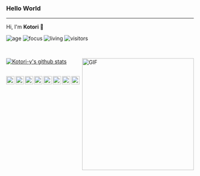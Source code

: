 ### Hello World
----------------
Hi, I'm **Kotori** 👋

![age](https://img.shields.io/badge/age-24-blue)
![focus](https://img.shields.io/badge/focus-cheminformatics-brightgreen)
![living](https://img.shields.io/badge/living-changsha-3c9)
![visitors](https://windard-visitor-badge.glitch.me/badge?page_id=kotori-y.github.profile)

<br />

[![Kotori-y's github stats](https://github-readme-stats.vercel.app/api?username=kotori-y&show_icons=true)](https://github.com/kotori-y)
<img align="right" alt="GIF" src="https://raw.githubusercontent.com/haoruilee/haoruilee/master/pic/pusheencode.gif" width="300px">


<br />
<a href="https://twitter.com/Kotori_yang">
  <img align="left" alt="Kotori's Twitter" width="22px" src="https://cdn.jsdelivr.net/npm/simple-icons@v3/icons/twitter.svg" />
</a>
<a href="https://weibo.com/u/5461544639">
  <img align="left" alt="Kotori's Weibo" width="22px" src="https://cdn.jsdelivr.net/npm/simple-icons@3.9.0/icons/sinaweibo.svg" />
</a>
<a href="https://github.com/kotori-y">
  <img align="left" alt="Kotori's Github" width="22px" src="https://cdn.jsdelivr.net/npm/simple-icons@v3/icons/github.svg" />
</a>
<a href=".">
  <img align="left" alt="Kotori's Telegram" width="22px" src="https://cdn.jsdelivr.net/npm/simple-icons@v3/icons/telegram.svg" />
</a>
<a href="https://www.travis-ci.com/github/kotori-y">
  <img align="left" alt="Kotori's travisci" width="22px" src="https://cdn.jsdelivr.net/npm/simple-icons@3.9.0/icons/travisci.svg" />
</a>
<a href="https://www.kaggle.com/kotori09/account">
  <img align="left" alt="Kotori's Kaggle" width="22px" src="https://cdn.jsdelivr.net/npm/simple-icons@3.1.0/icons/kaggle.svg" />
</a>
<a href=".">
  <img align="left" alt="Kotori's Nintendo" width="22px" src="https://cdn.jsdelivr.net/npm/simple-icons@3.9.0/icons/nintendo.svg" />
</a>
<a href="https://www.douban.com/people/200055821/">
  <img align="left" alt="Kotori's douban" width="22px" src="https://cdn.jsdelivr.net/npm/simple-icons@3.9.0/icons/douban.svg" />
</a>
